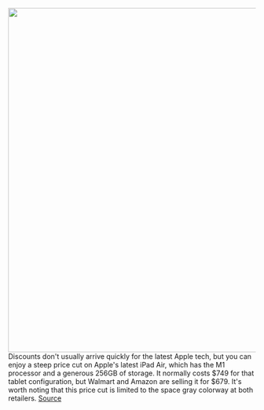 <img src='https://cdn.vox-cdn.com/thumbor/4qO09TAow5Mu-q6k_FH_KAap0vc=/0x0:2040x1360/1200x800/filters:focal(819x562:1145x888)/cdn.vox-cdn.com/uploads/chorus_image/image/70716414/akrales_220314_5071_0193.0.jpg' width='700px' /><br/>
Discounts don't usually arrive quickly for the latest Apple tech, but you can enjoy a steep price cut on Apple's latest iPad Air, which has the M1 processor and a generous 256GB of storage. It normally costs $749 for that tablet configuration, but Walmart and Amazon are selling it for $679. It's worth noting that this price cut is limited to the space gray colorway at both retailers.
<a href='https://www.theverge.com/good-deals/2022/4/6/23011443/ipad-air-2022-apple-fitbit-oneplus-buds-pro-ipad-macbook-deal-sale'> Source <a/>